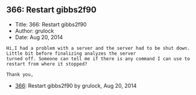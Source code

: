 ## 366: Restart gibbs2f90

- Title: 366: Restart gibbs2f90
- Author: grulock
- Date: Aug 20, 2014

```
Hi,I had a problem with a server and the server had to be shut down. Little bit before finalizing analyzes the server
turned off. Someone can tell me if there is any command I can use to restart from where it stopped?

Thank you,
```

- [366](0366.md): Restart gibbs2f90 by grulock, Aug 20, 2014
